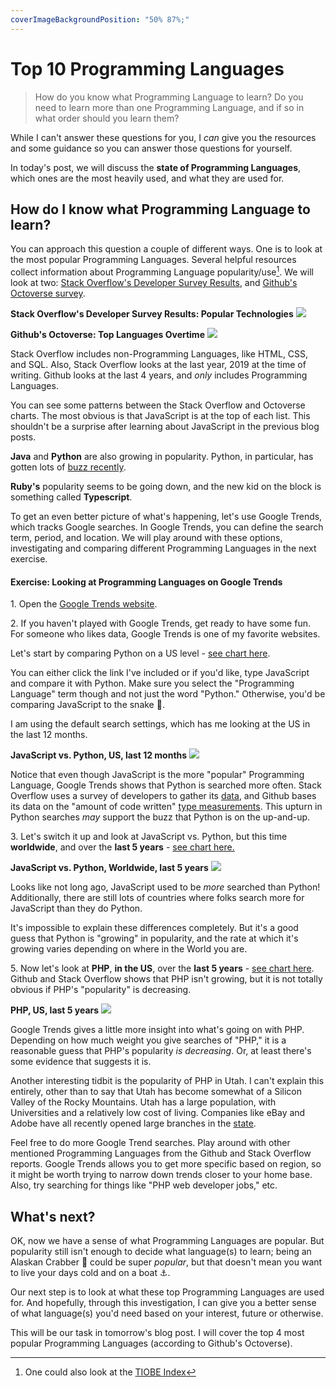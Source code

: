 ```yaml
---
coverImageBackgroundPosition: "50% 87%;"
---
```


# Top 10 Programming Languages

> How do you know what Programming Language to learn? Do you need to learn more than one Programming Language, and if so in what order should you learn them?

While I can't answer these questions for you, I _can_ give you the resources and some guidance so you can answer those questions for yourself.

In today's post, we will discuss the **state of Programming Languages**, which ones are the most heavily used, and what they are used for.

## How do I know what Programming Language to learn?

You can approach this question a couple of different ways. One is to look at the most popular Programming Languages. Several helpful resources collect information about Programming Language popularity/use[^tiobe]. We will look at two: [Stack Overflow's Developer Survey Results](https://insights.stackoverflow.com/survey/2019/#technology-programming-scripting-and-markup-languages), and [Github's Octoverse survey](https://octoverse.github.com/projects#languages).

**Stack Overflow's Developer Survey Results: Popular Technologies**
![](public/assets/stackoverflow-insights.png)

**Github's Octoverse: Top Languages Overtime**
![](public/assets/github.png)

Stack Overflow includes non-Programming Languages, like HTML, CSS, and SQL.  Also, Stack Overflow looks at the last year, 2019 at the time of writing. Github looks at the last 4 years, and _only_ includes Programming Languages.

You can see some patterns between the Stack Overflow and Octoverse charts. The most obvious is that JavaScript is at the top of each list. This shouldn't be a surprise after learning about JavaScript in the previous blog posts.

**Java** and **Python** are also growing in popularity. Python, in particular, has gotten lots of [buzz recently](https://stackoverflow.blog/2017/09/06/incredible-growth-python/?_ga=2.115552772.385778221.).

**Ruby's** popularity seems to be going down, and the new kid on the block is something called **Typescript**.

To get an even better picture of what's happening, let's use Google Trends, which tracks Google searches. In Google Trends, you can define the search term, period, and location. We will play around with these options, investigating and comparing different Programming Languages in the next exercise.

#### Exercise: Looking at Programming Languages on Google Trends

1\. Open the [Google Trends website](https://trends.google.com/trends/).

2\. If you haven't played with Google Trends, get ready to have some fun. For someone who likes data, Google Trends is one of my favorite websites.

Let's start by comparing Python on a US level - [see chart here](https://trends.google.com/trends/explore?geo=US&q=%2Fm%2F02p97,%2Fm%2F05z1_).

You can either click the link I've included or if you'd like, type JavaScript and compare it with Python. Make sure you select the "Programming Language" term though and not just the word "Python." Otherwise, you'd be comparing JavaScript to the snake 🐍.

I am using the default search settings, which has me looking at the US in the last 12 months.

**JavaScript vs. Python, US, last 12 months**
![](public/assets/js-python-us.png)

Notice that even though JavaScript is the more "popular" Programming Language, Google Trends shows that Python is searched more often. Stack Overflow uses a survey of developers to gather its [data](https://insights.stackoverflow.com/survey/2018/), and Github bases its data on the "amount of code written" [type measurements](https://octoverse.github.com/projects#languages). This upturn in Python searches _may_ support the buzz that Python is on the up-and-up.

3\. Let's switch it up and look at JavaScript vs. Python, but this time **worldwide**, and over the **last 5 years** - [see chart here.](https://trends.google.com/trends/explore?date=today%205-y&q=%2Fm%2F02p97,%2Fm%2F05z1_)

**JavaScript vs. Python, Worldwide, last 5 years**
![](public/assets/js-python-worldwide.png)

Looks like not long ago, JavaScript used to be _more_ searched than Python! Additionally, there are still lots of countries where folks search more for JavaScript than they do Python.

It's impossible to explain these differences completely.  But it's a good guess that Python is "growing" in popularity, and the rate at which it's growing varies depending on where in the World you are.

5\. Now let's look at **PHP**, **in the US**, over the **last 5 years** - [see chart here](https://trends.google.com/trends/explore?date=today%205-y&geo=US&q=%2Fm%2F060kv). Github and Stack Overflow shows that PHP isn't growing, but it is not totally obvious if PHP's "popularity" is decreasing.

**PHP, US, last 5 years**
![](public/assets/php-trends.png)

Google Trends gives a little more insight into what's going on with PHP. Depending on how much weight you give searches of "PHP," it is a reasonable guess that PHP's popularity _is decreasing_.  Or, at least there's some evidence that suggests it is.

Another interesting tidbit is the popularity of PHP in Utah. I can't explain this entirely, other than to say that Utah has become somewhat of a Silicon Valley of the Rocky Mountains.  Utah has a large population, with Universities and a relatively low cost of living. Companies like eBay and Adobe have all recently opened large branches in the [state](https://www.cnbc.com/2016/07/13/a-high-tech-mecca-rises-to-rival-silicon-valley.html).

Feel free to do more Google Trend searches. Play around with other mentioned Programming Languages from the Github and Stack Overflow reports. Google Trends allows you to get more specific based on region, so it might be worth trying to narrow down trends closer to your home base. Also, try searching for things like "PHP web developer jobs," etc.

## What's next?

OK, now we have a sense of what Programming Languages are popular.  But popularity still isn't enough to decide what language(s) to learn; being an Alaskan Crabber 🦀 could be super _popular_, but that doesn't mean you want to live your days cold and on a boat ⚓.

Our next step is to look at what these top Programming Languages are used for. And hopefully, through this investigation, I can give you a better sense of what language(s) you'd need based on your interest, future or otherwise.

This will be our task in tomorrow's blog post.  I will cover the top 4 most popular Programming Languages (according to Github's Octoverse).

[^tiobe]: One could also look at the [TIOBE Index](https://www.tiobe.com/tiobe-index/)